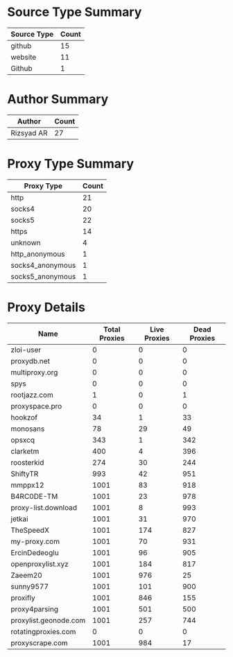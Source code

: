 # Source Type Summary

| Source Type | Count |
|-------------|-------|
| github | 15 |
| website | 11 |
| Github | 1 |


# Author Summary

| Author | Count |
|--------|-------|
| Rizsyad AR | 27 |


# Proxy Type Summary

| Proxy Type | Count |
|------------|-------|
| http | 21 |
| socks4 | 20 |
| socks5 | 22 |
| https | 14 |
| unknown | 4 |
| http_anonymous | 1 |
| socks4_anonymous | 1 |
| socks5_anonymous | 1 |


# Proxy Details

| Name | Total Proxies | Live Proxies | Dead Proxies |
|------|---------------|--------------|---------------|
| zloi-user | 0 | 0 | 0 |
| proxydb.net | 0 | 0 | 0 |
| multiproxy.org | 0 | 0 | 0 |
| spys | 0 | 0 | 0 |
| rootjazz.com | 1 | 0 | 1 |
| proxyspace.pro | 0 | 0 | 0 |
| hookzof | 34 | 1 | 33 |
| monosans | 78 | 29 | 49 |
| opsxcq | 343 | 1 | 342 |
| clarketm | 400 | 4 | 396 |
| roosterkid | 274 | 30 | 244 |
| ShiftyTR | 993 | 42 | 951 |
| mmppx12 | 1001 | 83 | 918 |
| B4RC0DE-TM | 1001 | 23 | 978 |
| proxy-list.download | 1001 | 8 | 993 |
| jetkai | 1001 | 31 | 970 |
| TheSpeedX | 1001 | 174 | 827 |
| my-proxy.com | 1001 | 70 | 931 |
| ErcinDedeoglu | 1001 | 96 | 905 |
| openproxylist.xyz | 1001 | 184 | 817 |
| Zaeem20 | 1001 | 976 | 25 |
| sunny9577 | 1001 | 101 | 900 |
| proxifly | 1001 | 846 | 155 |
| proxy4parsing | 1001 | 501 | 500 |
| proxylist.geonode.com | 1001 | 257 | 744 |
| rotatingproxies.com | 0 | 0 | 0 |
| proxyscrape.com | 1001 | 984 | 17 |
